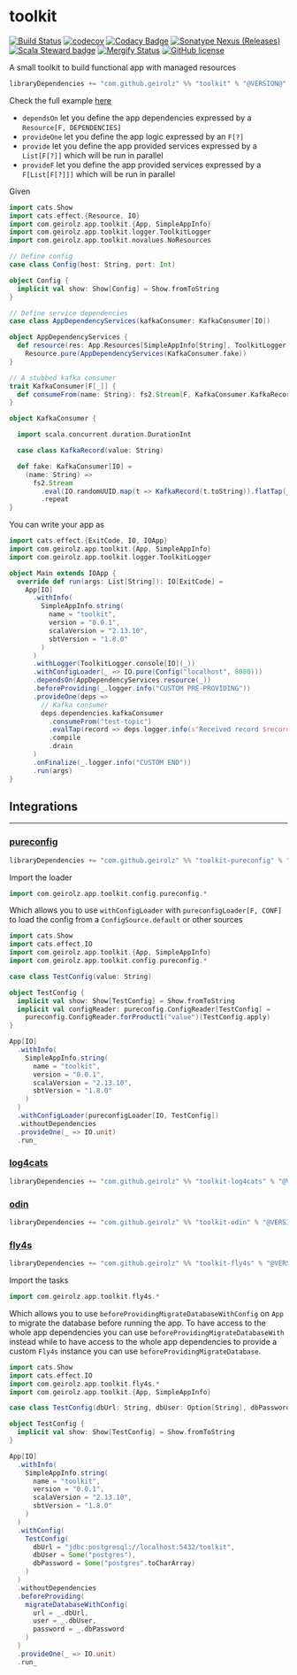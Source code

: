 # toolkit

[![Build Status](https://github.com/geirolz/toolkit/actions/workflows/cicd.yml/badge.svg)](https://github.com/geirolz/toolkit/actions)
[![codecov](https://img.shields.io/codecov/c/github/geirolz/toolkit)](https://codecov.io/gh/geirolz/toolkit)
[![Codacy Badge](https://api.codacy.com/project/badge/Grade/db3274b55e0c4031803afb45f58d4413)](https://www.codacy.com/manual/david.geirola/toolkit?utm_source=github.com&amp;utm_medium=referral&amp;utm_content=geirolz/toolkit&amp;utm_campaign=Badge_Grade)
[![Sonatype Nexus (Releases)](https://img.shields.io/nexus/r/com.github.geirolz/toolkit_2.13?server=https%3A%2F%2Foss.sonatype.org)](https://mvnrepository.com/artifact/com.github.geirolz/toolkit)
[![Scala Steward badge](https://img.shields.io/badge/Scala_Steward-helping-blue.svg?style=flat&logo=data:image/png;base64,iVBORw0KGgoAAAANSUhEUgAAAA4AAAAQCAMAAAARSr4IAAAAVFBMVEUAAACHjojlOy5NWlrKzcYRKjGFjIbp293YycuLa3pYY2LSqql4f3pCUFTgSjNodYRmcXUsPD/NTTbjRS+2jomhgnzNc223cGvZS0HaSD0XLjbaSjElhIr+AAAAAXRSTlMAQObYZgAAAHlJREFUCNdNyosOwyAIhWHAQS1Vt7a77/3fcxxdmv0xwmckutAR1nkm4ggbyEcg/wWmlGLDAA3oL50xi6fk5ffZ3E2E3QfZDCcCN2YtbEWZt+Drc6u6rlqv7Uk0LdKqqr5rk2UCRXOk0vmQKGfc94nOJyQjouF9H/wCc9gECEYfONoAAAAASUVORK5CYII=)](https://scala-steward.org)
[![Mergify Status](https://img.shields.io/endpoint.svg?url=https://api.mergify.com/v1/badges/geirolz/toolkit&style=flat)](https://mergify.io)
[![GitHub license](https://img.shields.io/github/license/geirolz/toolkit)](https://github.com/geirolz/toolkit/blob/main/LICENSE)

A small toolkit to build functional app with managed resources

```sbt
libraryDependencies += "com.github.geirolz" %% "toolkit" % "@VERSION@"
```

Check the full example [here](https://github.com/geirolz/toolkit/tree/main/example)

- `dependsOn` let you define the app dependencies expressed by a `Resource[F, DEPENDENCIES]`
- `provideOne` let you define the app logic expressed by an `F[?]`
- `provide` let you define the app provided services expressed by a `List[F[?]]` which will be run in parallel
- `provideF` let you define the app provided services expressed by a `F[List[F[?]]]` which will be run in parallel

Given

```scala mdoc:silent
import cats.Show
import cats.effect.{Resource, IO}
import com.geirolz.app.toolkit.{App, SimpleAppInfo}
import com.geirolz.app.toolkit.logger.ToolkitLogger
import com.geirolz.app.toolkit.novalues.NoResources

// Define config
case class Config(host: String, port: Int)

object Config {
  implicit val show: Show[Config] = Show.fromToString
}

// Define service dependencies
case class AppDependencyServices(kafkaConsumer: KafkaConsumer[IO])

object AppDependencyServices {
  def resource(res: App.Resources[SimpleAppInfo[String], ToolkitLogger[IO], Config, NoResources]): Resource[IO, AppDependencyServices] =
    Resource.pure(AppDependencyServices(KafkaConsumer.fake))
}

// A stubbed kafka consumer
trait KafkaConsumer[F[_]] {
  def consumeFrom(name: String): fs2.Stream[F, KafkaConsumer.KafkaRecord]
}

object KafkaConsumer {

  import scala.concurrent.duration.DurationInt

  case class KafkaRecord(value: String)

  def fake: KafkaConsumer[IO] =
    (name: String) =>
      fs2.Stream
        .eval(IO.randomUUID.map(t => KafkaRecord(t.toString)).flatTap(_ => IO.sleep(5.seconds)))
        .repeat
}
```

You can write your app as

```scala mdoc:silent
import cats.effect.{ExitCode, IO, IOApp}
import com.geirolz.app.toolkit.{App, SimpleAppInfo}
import com.geirolz.app.toolkit.logger.ToolkitLogger

object Main extends IOApp {
  override def run(args: List[String]): IO[ExitCode] =
    App[IO]
      .withInfo(
        SimpleAppInfo.string(
          name = "toolkit",
          version = "0.0.1",
          scalaVersion = "2.13.10",
          sbtVersion = "1.8.0"
        )
      )
      .withLogger(ToolkitLogger.console[IO](_))
      .withConfigLoader(_ => IO.pure(Config("localhost", 8080)))
      .dependsOn(AppDependencyServices.resource(_))
      .beforeProviding(_.logger.info("CUSTOM PRE-PROVIDING"))
      .provideOne(deps =>
        // Kafka consumer
        deps.dependencies.kafkaConsumer
          .consumeFrom("test-topic")
          .evalTap(record => deps.logger.info(s"Received record $record"))
          .compile
          .drain
      )
      .onFinalize(_.logger.info("CUSTOM END"))
      .run(args)
}
```

## Integrations

---

### [pureconfig](https://github.com/pureconfig/pureconfig)

```sbt
libraryDependencies += "com.github.geirolz" %% "toolkit-pureconfig" % "@VERSION@"
```

Import the loader

```scala mdoc:silent:reset:warn
import com.geirolz.app.toolkit.config.pureconfig.*
```

Which allows you to use `withConfigLoader` with `pureconfigLoader[F, CONF]` to load the config from
a `ConfigSource.default` or other sources

```scala mdoc:silent:reset
import cats.Show
import cats.effect.IO
import com.geirolz.app.toolkit.{App, SimpleAppInfo}
import com.geirolz.app.toolkit.config.pureconfig.*

case class TestConfig(value: String)

object TestConfig {
  implicit val show: Show[TestConfig] = Show.fromToString
  implicit val configReader: pureconfig.ConfigReader[TestConfig] =
    pureconfig.ConfigReader.forProduct1("value")(TestConfig.apply)
}

App[IO]
  .withInfo(
    SimpleAppInfo.string(
      name = "toolkit",
      version = "0.0.1",
      scalaVersion = "2.13.10",
      sbtVersion = "1.8.0"
    )
  )
  .withConfigLoader(pureconfigLoader[IO, TestConfig])
  .withoutDependencies
  .provideOne(_ => IO.unit)
  .run_
```

### [log4cats](https://github.com/typelevel/log4cats)

```sbt
libraryDependencies += "com.github.geirolz" %% "toolkit-log4cats" % "@VERSION@"
```

### [odin](https://github.com/valskalla/odin)

```sbt
libraryDependencies += "com.github.geirolz" %% "toolkit-odin" % "@VERSION@"
```

### [fly4s](https://github.com/geirolz/fly4s)

```sbt
libraryDependencies += "com.github.geirolz" %% "toolkit-fly4s" % "@VERSION@"
```

Import the tasks

```scala mdoc:silent:reset:warn
import com.geirolz.app.toolkit.fly4s.*
```

Which allows you to use `beforeProvidingMigrateDatabaseWithConfig` on `App` to migrate the database before running the
app.
To have access to the whole app dependencies you can use `beforeProvidingMigrateDatabaseWith` instead while to have
access to
the whole app dependencies to provide a custom `Fly4s` instance you can use `beforeProvidingMigrateDatabase`.

```scala mdoc:silent:reset
import cats.Show
import cats.effect.IO
import com.geirolz.app.toolkit.fly4s.*
import com.geirolz.app.toolkit.{App, SimpleAppInfo}

case class TestConfig(dbUrl: String, dbUser: Option[String], dbPassword: Option[Array[Char]])

object TestConfig {
  implicit val show: Show[TestConfig] = Show.fromToString
}

App[IO]
  .withInfo(
    SimpleAppInfo.string(
      name = "toolkit",
      version = "0.0.1",
      scalaVersion = "2.13.10",
      sbtVersion = "1.8.0"
    )
  )
  .withConfig(
    TestConfig(
      dbUrl = "jdbc:postgresql://localhost:5432/toolkit",
      dbUser = Some("postgres"),
      dbPassword = Some("postgres".toCharArray)
    )
  )
  .withoutDependencies
  .beforeProviding(
    migrateDatabaseWithConfig(
      url = _.dbUrl,
      user = _.dbUser,
      password = _.dbPassword
    )
  )
  .provideOne(_ => IO.unit)
  .run_
```